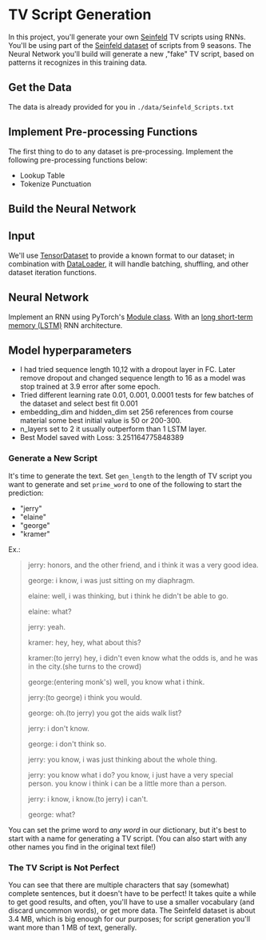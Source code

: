 # TV Script Generation

In this project, you'll generate your own [Seinfeld](https://en.wikipedia.org/wiki/Seinfeld) TV scripts using RNNs.  You'll be using part of the [Seinfeld dataset](https://www.kaggle.com/thec03u5/seinfeld-chronicles#scripts.csv) of scripts from 9 seasons.  The Neural Network you'll build will generate a new ,"fake" TV script, based on patterns it recognizes in this training data.

## Get the Data

The data is already provided for you in `./data/Seinfeld_Scripts.txt`

## Implement Pre-processing Functions
The first thing to do to any dataset is pre-processing.  Implement the following pre-processing functions below:
- Lookup Table
- Tokenize Punctuation

## Build the Neural Network
## Input
We'll use [TensorDataset](http://pytorch.org/docs/master/data.html#torch.utils.data.TensorDataset) to provide a known format to our dataset; in combination with [DataLoader](http://pytorch.org/docs/master/data.html#torch.utils.data.DataLoader), it will handle batching, shuffling, and other dataset iteration functions.

## Neural Network
Implement an RNN using PyTorch's [Module class](http://pytorch.org/docs/master/nn.html#torch.nn.Module). With an [long short-term memory (LSTM)](https://pytorch.org/docs/stable/nn.html?highlight=lstm#torch.nn.LSTM) RNN architecture.

## Model hyperparameters
- I had tried sequence length 10,12 with a dropout layer in FC. Later remove dropout and changed sequence length to 16 as a model was stop trained at 3.9 error after some epoch.
- Tried different learning rate 0.01, 0.001, 0.0001 tests for few batches of the dataset and select best fit 0.001
- embedding_dim and hidden_dim set 256 references from course material some best initial value is 50 or 200-300.
- n_layers set to 2 it usually outperform than 1 LSTM layer.
- Best Model saved with Loss: 3.251164775848389

### Generate a New Script
It's time to generate the text. Set `gen_length` to the length of TV script you want to generate and set `prime_word` to one of the following to start the prediction:
- "jerry"
- "elaine"
- "george"
- "kramer"

Ex.:
>jerry: honors, and the other friend, and i think it was a very good idea.
>
>george: i know, i was just sitting on my diaphragm.
>
>elaine: well, i was thinking, but i think he didn't be able to go.
>
>elaine: what?
>
>jerry: yeah.
>
>kramer: hey, hey, what about this?
>
>kramer:(to jerry) hey, i didn't even know what the odds is, and he was in the city.(she turns to the crowd)
>
>george:(entering monk's) well, you know what i think.
>
>jerry:(to george) i think you would.
>
>george: oh.(to jerry) you got the aids walk list?
>
>jerry: i don't know.
>
>george: i don't think so.
>
>jerry: you know, i was just thinking about the whole thing.
>
>jerry: you know what i do? you know, i just have a very special person. you know i think i can be a little more than a person.
>
>jerry: i know, i know.(to jerry) i can't.
>
>george: what?

You can set the prime word to _any word_ in our dictionary, but it's best to start with a name for generating a TV script. (You can also start with any other names you find in the original text file!)
### The TV Script is Not Perfect
You can see that there are multiple characters that say (somewhat) complete sentences, but it doesn't have to be perfect! It takes quite a while to get good results, and often, you'll have to use a smaller vocabulary (and discard uncommon words), or get more data.  The Seinfeld dataset is about 3.4 MB, which is big enough for our purposes; for script generation you'll want more than 1 MB of text, generally. 
